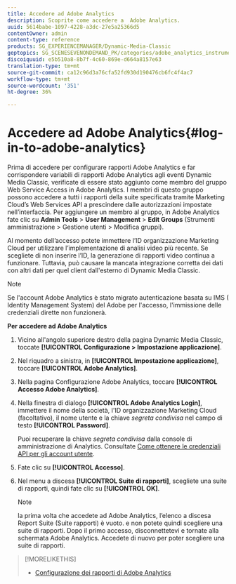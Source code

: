```yaml
---
title: Accedere ad Adobe Analytics
description: Scoprite come accedere a  Adobe Analytics.
uuid: 5614babe-1097-4228-a3dc-27e5a25366d5
contentOwner: admin
content-type: reference
products: SG_EXPERIENCEMANAGER/Dynamic-Media-Classic
geptopics: SG_SCENESEVENONDEMAND_PK/categories/adobe_analytics_instrumentation_kit
discoiquuid: e5b510a8-8b7f-4c60-869e-d664a8157e63
translation-type: tm+mt
source-git-commit: ca12c96d3a76cfa52fd930d190476cb6fc4f4ac7
workflow-type: tm+mt
source-wordcount: '351'
ht-degree: 36%

---
```



# Accedere ad Adobe Analytics{#log-in-to-adobe-analytics}

Prima di accedere per configurare  rapporti Adobe Analytics e far corrispondere  variabili di rapporti Adobe Analytics agli eventi Dynamic Media Classic, verificate di essere stato aggiunto come membro del gruppo Web Service Access in  Adobe Analytics. I membri di questo gruppo possono accedere a tutti i rapporti della suite specificata tramite Marketing Cloud’s Web Services API a prescindere dalle autorizzazioni impostate nell’interfaccia. Per aggiungere un membro al gruppo, in Adobe Analytics fate clic su **Admin Tools** > **User Management** > **Edit Groups** (Strumenti amministrazione > Gestione utenti > Modifica gruppi).

Al momento dell’accesso potete immettere l’ID organizzazione Marketing Cloud per utilizzare l’implementazione di analisi video più recente. Se scegliete di non inserire l’ID, la generazione di rapporti video continua a funzionare. Tuttavia, può causare la mancata integrazione corretta dei dati con altri dati per quel client dall&#39;esterno di Dynamic Media Classic.

>[!NOTE]
>
>Se l&#39;account Adobe Analytics  è stato migrato  autenticazione basata su IMS ( Identity Management System) del Adobe per l&#39;accesso, l&#39;immissione delle credenziali dirette non funzionerà.

**Per accedere ad Adobe Analytics**

1. Vicino all&#39;angolo superiore destro della pagina Dynamic Media Classic, toccate **[!UICONTROL Configurazione > Impostazione applicazione]**.
1. Nel riquadro a sinistra, in **[!UICONTROL Impostazione applicazione]**, toccare **[!UICONTROL Adobe Analytics]**.
1. Nella  pagina Configurazione Adobe Analytics, toccare **[!UICONTROL Accesso Adobe Analytics]**.
1. Nella finestra di dialogo **[!UICONTROL Adobe Analytics Login]**, immettere il nome della società, l&#39;ID organizzazione Marketing Cloud (facoltativo), il nome utente e la chiave *segreta condivisa* nel campo di testo **[!UICONTROL Password]**.

   Puoi recuperare la chiave *segreta condivisa* dalla console di amministrazione di Analytics. Consultate [Come ottenere le credenziali API per gli account utente](https://helpx.adobe.com/analytics/kb/how-to-get-api-credentials-for-user-accounts-.html).

1. Fate clic su **[!UICONTROL Accesso]**.
1. Nel menu a discesa **[!UICONTROL Suite di rapporti]**, scegliete una suite di rapporti, quindi fate clic su **[!UICONTROL OK]**.

   >[!NOTE]
   >
   >la prima volta che accedete ad Adobe Analytics, l’elenco a discesa Report Suite (Suite rapporti) è vuoto. e non potete quindi scegliere una suite di rapporti. Dopo il primo accesso, disconnettetevi e tornate alla schermata Adobe Analytics. Accedete di nuovo per poter scegliere una suite di rapporti.

>[!MORELIKETHIS]
>
>* [Configurazione dei rapporti di Adobe Analytics](configuring-analytics-reports.md#configuring_adobe_analytics_reports)

